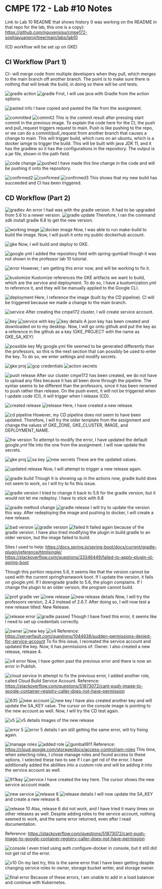 # CMPE 172 - Lab #10 Notes

Link to Lab 10 README that shows history (I was working on the README in that repo for the lab, this one is a copy): https://github.com/nguyensjsu/cmpe172-sophiayuanproj/tree/main/labs/lab10

(CD workflow will be set up on GKE)

## CI Workflow (Part 1)

CI- will merge code from multiple developers when they pull, which merges to the main branch off another branch. The point is to make sure there is nothing that will break the build, in doing so there will be unit tests.

![gradle action](images/gradle.png)
![gradle](images/insidegradle.png)
First, I will use java with Gradle from the action options.

![pasted info](images/pasted.png)
I have copied and pasted the file from the assignment.

![committed](images/commitresult.png)
![commit2](images/result2.png)
This is the commit result after pressing start commit in the previous image. To explain the code here for the CI, the push and pull_request triggers request to main. Push is like pushing to the repo, or we can do a commit/pull_request from another branch that causes a change to main. This will trigger build, which runs on an ubuntu, which is a docker iamge to trigger the build. This will be built with java JDK 11, and it has the gradlew so it has the configurations in the repository. The output is a jar file, shown in the path field.

![code change](images/codechange.png)
![pushed](images/push.png)
I have made this line change in the code and will be pushing it onto the repository.

![confirmed2](images/confirm2.png)
![confirmed](images/confirm.png)
![confirmed3](images/confirm3.png)
This shows that my new build has succeeded and CI has been triggered.

## CD Workflow (Part 2)

![gradlev](images/gradleversion.png)
An error I had was with the gradle version. It had to be upgraded from 5.6 to a newer version.
![gradle update](images/sdkupdate.png)
Therefore, I ran the command sdk install gradle 6.8 to get the new version.

![working image](images/works.png)
![docker image](images/dockerimage.png)
Now, I was able to run make-build to build the image. Now, I will push it onto my public dockerhub account.

![gke](images/gke.png)
Now, I will build and deploy to GKE.

![google yml](images/artrep.png)
I added the repository field with spring-gumball though it was not shown in the professor lab 10 tutorial.

![error](images/error.png)
However, I am getting this error now, and will be working to fix it.

![kustomize](images/kust.png)
Kustomize references the GKE artifacts we want to build, which are the service and deployment. To do so, I have a kustomization.yml to reference it, and they will be manually applied to the Google CLI.

![deployment](images/dep.png)
Here, I reference the image (built by the CD pipeline). CI will be triggered because we made a change to the main branch.

![service](images/service.png)
After creating the cmpe172 cluster, I will create service account.

![key](images/key.png)
![service with key](images/createdservice.png)
![key details](images/keydetails.png)
A json key has been created and downloaded on to my desktop. Now, I will go onto github and put the key as a reference in the github as a key (GKE_PROJECT with the name as GKE_SA_KEY).

![possible key](images/possiblekey.png)
My google.yml file seemed to be generated differently than the professors, so this is the next section that can possibly be used to enter the key. To do so, we enter settings and modify secrets.

![gke proj](images/gkeproj.png)
![gcp credentials](images/gcpcred.png)
![action secrets](images/actionsecrets.png)

![push release](images/pushrelease.png)
After our cluster cmpe172 has been created, we do not have to upload any files because it has all been done through the pipeline. The syntax seems to be different than the professors, since it has been renamed to push rather than release. On the push event, it will not be triggered when I update code (CI), it will trigger when I release (CD).

![created release](images/release.png)
![release](images/release2.png)
Here, I have created a new release.

![cd pipeline](images/cdpipeline.png)
However, my CD pipeline does not seem to have been updated. Therefore, I will try the older template from the assignment and change the values of GKE_ZONE, GKE_CLUSTER, IMAGE, and DEPLOYMENT_NAME.

![hw version](images/hwver.png)
To attempt to modify the error, I have updated the default google.yml file into the one from the assignment. I will now update the secrets.

![gke proj](images/gkeproj1.png)
![sa key](images/sakey.png)
![new secrets](images/newsecrets.png)
These are the updated values.

![updated release](images/updatedrelease.png)
Now, I will attempt to trigger a new release again.

![gradle build](images/gradlebuild.png)
Though it is showing up in the actions now, gradle build does not seem to work, so I will try to fix this issue.

![gradle version](images/doesntwork.png)
I tried to change it back to 5.6 for the gradle version, but it would not let me redeploy. I have to stick with 6.8

![gradle method change](images/wrapper.png)
![gradle release](images/newrelease.png)
I will try to update the version this way. After redeploying the image and pushing to docker, I will create a new release.

![bad version](images/gradversion.png)
![gradle version](images/badgradleversion.png)
![failed](images/fail.png)
It  failed again because of the gradle version. I have also tried modifying the plugin in build.gradle to an older version, but the image failed to build.

Sites I used to help:
https://docs.spring.io/spring-boot/docs/current/gradle-plugin/reference/htmlsingle/
https://stackoverflow.com/questions/33346449/failed-to-apply-plugin-id-spring-boot

Though this portion requires 5.6, it seems like that the version cannot be used with the current springframework boot. If I update the version, it fails on google.yml. If I downgrade gradle to 5.6, the plugin complains. If I change the plugin to an older version, the program cannot build.

![prof gradle ver](images/profversion.png)
![new release](images/newreleasev3.png)
![new release details](images/newreleasedetails.png)
Now, I will try the professors version, 2.4.2 instead of 2.6.7. After doing so, I will now test a new release titled: New Release.

![release error](images/releaseerror2.png)
![gradle passed](images/passed.png)
Though I have fixed this error, it seems like I need to set up credentials correctly.

![owner](images/owner.png)
![new key](images/newkey.png)
![v4](images/newversion4.png)
Reference: https://serverfault.com/questions/1044638/sudden-permissions-denied-for-service-account
To fix this issue, I recreated the service account and updated the key. Now, it has permissions of: Owner. I also created a new release, release 4.

![v4 error](images/v4error.png)
Now, I have gotten past the previous error and there is now an error in Publish. 

![cloud service](images/cloudserviceacc.png)
In attempt to fix the previous error, I added another role, called Cloud Build Service Account.
Reference: https://stackoverflow.com/questions/51873072/cant-push-image-to-google-container-registry-caller-does-not-have-permission

![635](images/635key.png)
![new account](images/newacc.png)
![new key](images/newkey3.png)
I have also created another key and will update the SA_KEY value. The cursor on the console image is pointing to the new account as well. Now, I will try the CD test again.

![v5](images/v5release.png)
![v5 details](images/v5detail.png)
Images of the new release

![error 5](images/error5_2.png)
![error 5 details](images/error5.png)
I am still getting the same error, will try fixing again.

![manage roles](images/manageroles.png)
![added role](images/addedrole.png)
![gumball911](images/911gumball.png)
Reference: https://cloud.google.com/storage/docs/access-control/iam-roles
This time, when selecting roles, I chose manage roles and found access to these options. I selected these two to see if I can get rid of the error. I have additionally added the abilities into a custom role and will be adding it into the service account as well.

![911key](images/911key.png)
![service](images/service911.png)
I have created the key here. The cursor shows the new service account made.

![new service](images/newsecret.png)
![release 6](images/release6.png)
![release details](images/release6details.png)
I will now update the SA_KEY and create a new release 6.

![release 10](images/nothingworked.png)
Alas, release 6 did not work, and I have tried it many times on other releases as well. Despite adding roles to the service account, nothing seemed to work, and the same error returned, even after I read documentation.

Reference: https://stackoverflow.com/questions/51873072/cant-push-image-to-google-container-registry-caller-does-not-have-permission

![console](images/console.png)
I even tried using auth configure-docker in console, but it still did not get rid of the error.

![v10](images/v10error.png)
On my last try, this is the same error that I have been getting despite changing service roles to owner, storage bucket writer, and storage owner.

![final error](images/finalerrorscreen.png)
Because of these errors, I am unable to add in a load balancer and continue with Kubernetes.




